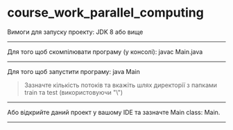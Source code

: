# course_work_parallel_computing
Вимоги для запуску проекту:
JDK 8 або вище
***
Для того щоб скомпілювати програму (у консолі):
javac Main.java
***
Для того щоб запустити програму:
java Main
> Зазначте кількість потоків та вкажіть шлях директорії з папками train та test (використовуючи "\\")
***
Або відкрийте даний проект у вашому IDE та зазначте Main class: Main.
***
